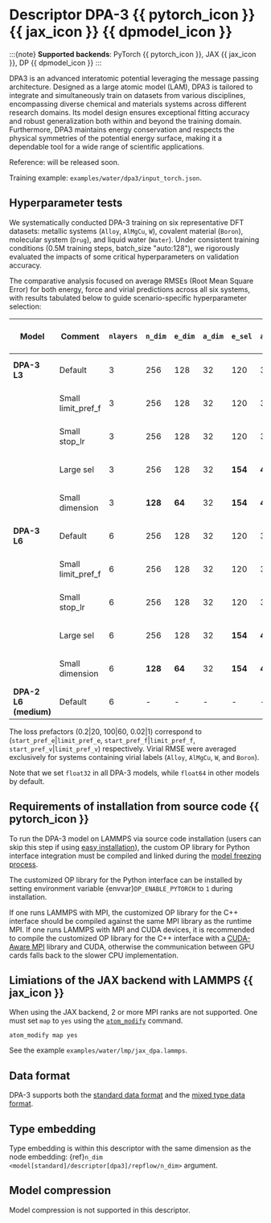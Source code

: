 # Descriptor DPA-3 {{ pytorch_icon }} {{ jax_icon }} {{ dpmodel_icon }}

:::{note}
**Supported backends**: PyTorch {{ pytorch_icon }}, JAX {{ jax_icon }}, DP {{ dpmodel_icon }}
:::

DPA3 is an advanced interatomic potential leveraging the message passing architecture.
Designed as a large atomic model (LAM), DPA3 is tailored to integrate and simultaneously train on datasets from various disciplines,
encompassing diverse chemical and materials systems across different research domains.
Its model design ensures exceptional fitting accuracy and robust generalization both within and beyond the training domain.
Furthermore, DPA3 maintains energy conservation and respects the physical symmetries of the potential energy surface,
making it a dependable tool for a wide range of scientific applications.

Reference: will be released soon.

Training example: `examples/water/dpa3/input_torch.json`.

## Hyperparameter tests

We systematically conducted DPA-3 training on six representative DFT datasets:
metallic systems (`Alloy`, `AlMgCu`, `W`), covalent material (`Boron`), molecular system (`Drug`), and liquid water (`Water`).
Under consistent training conditions (0.5M training steps, batch_size "auto:128"),
we rigorously evaluated the impacts of some critical hyperparameters on validation accuracy.

The comparative analysis focused on average RMSEs (Root Mean Square Error) for both energy, force and virial predictions across all six systems,
with results tabulated below to guide scenario-specific hyperparameter selection:

| Model                 | Comment            | `nlayers` | `n_dim` | `e_dim` | `a_dim` | `e_sel` | `a_sel` | `start_lr` | `stop_lr` | loss prefactors               | RMSE_E (meV/atom) | RMSE_F (meV/Å) | RMSE_V (meV/atom) | Training wall time (h) |
| --------------------- | ------------------ | --------- | ------- | ------- | ------- | ------- | ------- | ---------- | --------- | ----------------------------- | ----------------- | -------------- | ----------------- | ---------------------- |
| **DPA-3 L3**          | Default            | 3         | 256     | 128     | 32      | 120     | 30      | 1e-3       | 3e-5      | 0.2\|20, 100\|60, 0.02\|1     | 5.74              | 85.4           | 43.1              | 9.8                    |
|                       | Small limit_pref_f | 3         | 256     | 128     | 32      | 120     | 30      | 1e-3       | 3e-5      | 0.2\|20, 100\|**20**, 0.02\|1 | 5.39              | 87.2           | 42.1              | 9.8                    |
|                       | Small stop_lr      | 3         | 256     | 128     | 32      | 120     | 30      | 1e-3       | **1e-5**  | 0.2\|20, 100\|**20**, 0.02\|1 | 5.49              | 89.8           | 43.1              | 10.1                   |
|                       | Large sel          | 3         | 256     | 128     | 32      | **154** | **48**  | 1e-3       | **1e-5**  | 0.2\|20, 100\|**20**, 0.02\|1 | 5.53              | 93.0           | 43.3              | 14.4                   |
|                       | Small dimension    | 3         | **128** | **64**  | 32      | **154** | **48**  | 1e-3       | **1e-5**  | 0.2\|20, 100\|**20**, 0.02\|1 | 6.69              | 102.8          | 48.4              | 9.4                    |
| **DPA-3 L6**          | Default            | 6         | 256     | 128     | 32      | 120     | 30      | 1e-3       | 3e-5      | 0.2\|20, 100\|60, 0.02\|1     | -                 | -              | -                 | -                      |
|                       | Small limit_pref_f | 6         | 256     | 128     | 32      | 120     | 30      | 1e-3       | 3e-5      | 0.2\|20, 100\|**20**, 0.02\|1 | -                 | -              | -                 | -                      |
|                       | Small stop_lr      | 6         | 256     | 128     | 32      | 120     | 30      | 1e-3       | **1e-5**  | 0.2\|20, 100\|**20**, 0.02\|1 | 4.01              | 77.6           | 38.5              | 19.1                   |
|                       | Large sel          | 6         | 256     | 128     | 32      | **154** | **48**  | 1e-3       | **1e-5**  | 0.2\|20, 100\|**20**, 0.02\|1 | 4.22              | 79.8           | 38.8              | 31.5                   |
|                       | Small dimension    | 6         | **128** | **64**  | 32      | **154** | **48**  | 1e-3       | **1e-5**  | 0.2\|20, 100\|**20**, 0.02\|1 | 5.08              | 82.5           | 41.2              | 20.0                   |
| **DPA-2 L6 (medium)** | Default            | 6         | -       | -       | -       | -       | -       | 1e-3       | 3.51e-08  | 0.02\|1, 1000\|1, 0.02\|1     | 12.12             | 109.3          | 83.1              | 12.2                   |

The loss prefactors (0.2|20, 100|60, 0.02|1) correspond to (`start_pref_e`|`limit_pref_e`, `start_pref_f`|`limit_pref_f`, `start_pref_v`|`limit_pref_v`) respectively.
Virial RMSE were averaged exclusively for systems containing virial labels (`Alloy`, `AlMgCu`, `W`, and `Boron`).

Note that we set `float32` in all DPA-3 models, while `float64` in other models by default.

## Requirements of installation from source code {{ pytorch_icon }}

To run the DPA-3 model on LAMMPS via source code installation
(users can skip this step if using [easy installation](../install/easy-install.md)),
the custom OP library for Python interface integration must be compiled and linked
during the [model freezing process](../freeze/freeze.md).

The customized OP library for the Python interface can be installed by setting environment variable {envvar}`DP_ENABLE_PYTORCH` to `1` during installation.

If one runs LAMMPS with MPI, the customized OP library for the C++ interface should be compiled against the same MPI library as the runtime MPI.
If one runs LAMMPS with MPI and CUDA devices, it is recommended to compile the customized OP library for the C++ interface with a [CUDA-Aware MPI](https://developer.nvidia.com/mpi-solutions-gpus) library and CUDA,
otherwise the communication between GPU cards falls back to the slower CPU implementation.

## Limiations of the JAX backend with LAMMPS {{ jax_icon }}

When using the JAX backend, 2 or more MPI ranks are not supported. One must set `map` to `yes` using the [`atom_modify`](https://docs.lammps.org/atom_modify.html) command.

```lammps
atom_modify map yes
```

See the example `examples/water/lmp/jax_dpa.lammps`.

## Data format

DPA-3 supports both the [standard data format](../data/system.md) and the [mixed type data format](../data/system.md#mixed-type).

## Type embedding

Type embedding is within this descriptor with the same dimension as the node embedding: {ref}`n_dim <model[standard]/descriptor[dpa3]/repflow/n_dim>` argument.

## Model compression

Model compression is not supported in this descriptor.
